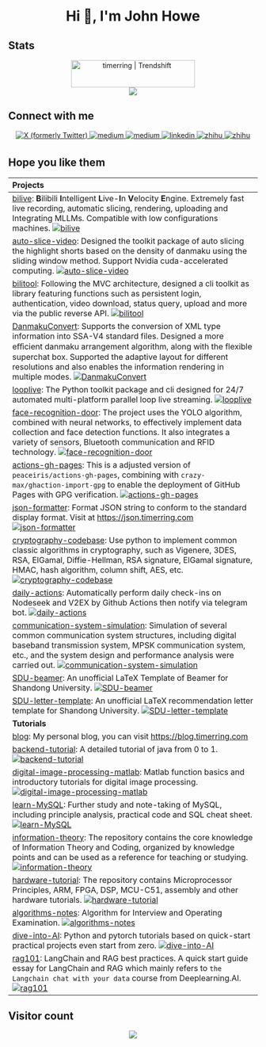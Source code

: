 ## <h1 align="center">Hi 👋, I'm John Howe</h1>

## Stats

<div align="center">
<a href="https://trendshift.io/developers/8761" target="_blank"><img src="https://trendshift.io/api/badge/developers/8761" alt="timerring | Trendshift" style="width: 250px; height: 55px;" width="250" height="55"/></a>
</div> 

<div align="center">
<img src="https://github-readme-stats.vercel.app/api?username=timerring&count_private=true&show_icons=true&hide_border=true&theme=vue"/>
</div> 

## Connect with me  
<div align="center">
<a href="https://x.com/" target="_blank">
<img src="https://img.shields.io/badge/X%20(Twitter)-%23000000.svg?style=for-the-badge&logo=X&logoColor=white" alt="X (formerly Twitter)" style="margin-bottom: 5px;" />
</a>
<a href="https://medium.com/@timerring" target="_blank">
<img src=https://img.shields.io/badge/medium-%23292929.svg?&style=for-the-badge&logo=medium&logoColor=white alt=medium style="margin-bottom: 5px;" />
</a>
<a href="https://blog.timerring.com/" target="_blank">
<img src=https://img.shields.io/badge/-My%20Blog-000000?style=for-the-badge&logo=hugo&logoColor=white alt=medium style="margin-bottom: 5px;" />
</a>
<a href="https://www.linkedin.com/in/john-howe-zh/" target="_blank">
<img src=https://img.shields.io/badge/linkedin-%231E77B5.svg?&style=for-the-badge&logo=linkedin&logoColor=white alt=linkedin style="margin-bottom: 5px;" />
</a>
<a href="https://www.zhihu.com/people/timerring" target="_blank">
<img src=https://img.shields.io/badge/zhihu-%231872F6.svg?&style=for-the-badge&logo=zhihu&logoColor=white alt=zhihu style="margin-bottom: 5px;" />
</a>
<a href="https://stackoverflow.com/users/19513967/timerring" target="_blank">
<img src=https://img.shields.io/badge/-Stack%20Overflow-F58025?style=for-the-badge&logo=stackoverflow&logoColor=white alt=zhihu style="margin-bottom: 5px;" />
</a>
</div>  

## Hope you like them

|Projects|
|:---|
|[bilive](https://github.com/timerring/bilive): **B**ilibili **I**ntelligent **L**ive-**I**n **V**elocity **E**ngine. Extremely fast live recording, automatic slicing, rendering, uploading and Integrating MLLMs. Compatible with low configurations machines.  [![bilive](https://img.shields.io/github/stars/timerring/bilive?style=social&logoColor=343b41)](https://github.com/timerring/bilive)|
|[auto-slice-video](https://github.com/timerring/auto-slice-video): Designed the toolkit package of auto slicing the highlight shorts based on the density of danmaku using the sliding window method. Support Nvidia cuda-accelerated computing. [![auto-slice-video](https://img.shields.io/github/stars/timerring/auto-slice-video?style=social&logoColor=343b41)](https://github.com/timerring/auto-slice-video)|
|[bilitool](https://github.com/timerring/bilitool): Following the MVC architecture, designed a cli toolkit as library featuring functions such as persistent login, authentication, video download, status query, upload and more via the public reverse API. [![bilitool](https://img.shields.io/github/stars/timerring/bilitool?style=social&logoColor=343b41)](https://github.com/timerring/bilitool)|
|[DanmakuConvert](https://github.com/timerring/DanmakuConvert): Supports the conversion of XML type information into SSA-V4 standard files. Designed a more eﬀicient danmaku arrangement algorithm, along with the flexible superchat box. Supported the adaptive layout for different resolutions and also enables the information rendering in multiple modes. [![DanmakuConvert](https://img.shields.io/github/stars/timerring/DanmakuConvert?style=social&logoColor=343b41)](https://github.com/timerring/DanmakuConvert)|
|[looplive](https://github.com/timerring/looplive): The Python toolkit package and cli designed for 24/7 automated multi-platform parallel loop live streaming. [![looplive](https://img.shields.io/github/stars/timerring/looplive?style=social&logoColor=343b41)](https://github.com/timerring/looplive)|
|[face-recognition-door](https://github.com/timerring/face-recognition-door): The project uses the YOLO algorithm, combined with neural networks, to effectively implement data collection and face detection functions. It also integrates a variety of sensors, Bluetooth communication and RFID technology. [![face-recognition-door](https://img.shields.io/github/stars/timerring/face-recognition-door?style=social&logoColor=343b41)](https://github.com/timerring/face-recognition-door)|
|[actions-gh-pages](https://github.com/timerring/actions-gh-pages): This is a adjusted version of `peaceiris/actions-gh-pages`, combining with `crazy-max/ghaction-import-gpg` to enable the deployment of GitHub Pages with GPG verification. [![actions-gh-pages](https://img.shields.io/github/stars/timerring/actions-gh-pages?style=social&logoColor=343b41)](https://github.com/timerring/actions-gh-pages)|
|[json-formatter](https://github.com/timerring/json-formatter): Format JSON string to conform to the standard display format. Visit at https://json.timerring.com [![json-formatter](https://img.shields.io/github/stars/timerring/json-formatter?style=social&logoColor=343b41)](https://github.com/timerring/json-formatter)|
|[cryptography-codebase](https://github.com/timerring/cryptography-codebase): Use python to implement common classic algorithms in cryptography, such as Vigenere, 3DES, RSA, ElGamal, Diffie-Hellman, RSA signature, ElGamal signature, HMAC, hash algorithm, column shift, AES, etc. [![cryptography-codebase](https://img.shields.io/github/stars/timerring/cryptography-codebase?style=social&logoColor=343b41)](https://github.com/timerring/cryptography-codebase)|
|[daily-actions](https://github.com/timerring/daily-actions): Automatically perform daily check-ins on Nodeseek and V2EX by Github Actions then notify via telegram bot. [![daily-actions](https://img.shields.io/github/stars/timerring/daily-actions?style=social&logoColor=343b41)](https://github.com/timerring/daily-actions)|
|[communication-system-simulation](https://github.com/timerring/communication-system-simulation): Simulation of several common communication system structures, including digital baseband transmission system, MPSK communication system, etc., and the system design and performance analysis were carried out. [![communication-system-simulation](https://img.shields.io/github/stars/timerring/communication-system-simulation?style=social&logoColor=343b41)](https://github.com/timerring/communication-system-simulation)|
|[SDU-beamer](https://github.com/timerring/SDU-beamer): An unofficial LaTeX Template of Beamer for Shandong University. [![SDU-beamer](https://img.shields.io/github/stars/timerring/SDU-beamer?style=social&logoColor=343b41)](https://github.com/timerring/SDU-beamer)|
|[SDU-letter-template](https://github.com/timerring/SDU-letter-template): An unofficial LaTeX recommendation letter template for Shandong University. [![SDU-letter-template](https://img.shields.io/github/stars/timerring/SDU-letter-template?style=social&logoColor=343b41)](https://github.com/timerring/SDU-letter-template)|
|**Tutorials**|
|[blog](https://github.com/timerring/blog): My personal blog, you can visit https://blog.timerring.com |
|[backend-tutorial](https://github.com/timerring/backend-tutorial): A detailed tutorial of java from 0 to 1. [![backend-tutorial](https://img.shields.io/github/stars/timerring/backend-tutorial?style=social&logoColor=343b41)](https://github.com/timerring/backend-tutorial)|
|[digital-image-processing-matlab](https://github.com/timerring/digital-image-processing-matlab): Matlab function basics and introductory tutorials for digital image processing. [![digital-image-processing-matlab](https://img.shields.io/github/stars/timerring/digital-image-processing-matlab?style=social&logoColor=343b41)](https://github.com/timerring/digital-image-processing-matlab)|
|[learn-MySQL](https://github.com/timerring/learn-MySQL): Further study and note-taking of MySQL, including principle analysis, practical code and SQL cheat sheet. [![learn-MySQL](https://img.shields.io/github/stars/timerring/learn-MySQL?style=social&logoColor=343b41)](https://github.com/timerring/learn-MySQL)|
|[information-theory](https://github.com/timerring/information-theory): The repository contains the core knowledge of Information Theory and Coding, organized by knowledge points and can be used as a reference for teaching or studying. [![information-theory](https://img.shields.io/github/stars/timerring/information-theory?style=social&logoColor=343b41)](https://github.com/timerring/information-theory)|
|[hardware-tutorial](https://github.com/timerring/hardware-tutorial): The repository contains Microprocessor Principles, ARM, FPGA, DSP, MCU-C51, assembly and other hardware tutorials. [![hardware-tutorial](https://img.shields.io/github/stars/timerring/hardware-tutorial?style=social&logoColor=343b41)](https://github.com/timerring/hardware-tutorial)|
|[algorithms-notes](https://github.com/timerring/algorithms-notes): Algorithm for Interview and Operating Examination. [![algorithms-notes](https://img.shields.io/github/stars/timerring/algorithms-notes?style=social&logoColor=343b41)](https://github.com/timerring/algorithms-notes)|
|[dive-into-AI](https://github.com/timerring/dive-into-AI): Python and pytorch tutorials based on quick-start practical projects even start from zero. [![dive-into-AI](https://img.shields.io/github/stars/timerring/dive-into-AI?style=social&logoColor=343b41)](https://github.com/timerring/dive-into-AI)|
|[rag101](https://github.com/timerring/rag101): LangChain and RAG best practices. A quick start guide essay for LangChain and RAG which mainly refers to `the Langchain chat with your data` course from Deeplearning.AI. [![rag101](https://img.shields.io/github/stars/timerring/rag101?style=social&logoColor=343b41)](https://github.com/timerring/rag101)|

## Visitor count
<p align="center"> 
  <img src="https://profile-counter.glitch.me/timerring/count.svg" />
</p>
